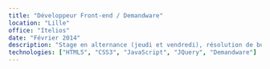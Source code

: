 ```yaml
---
title: "Développeur Front-end / Demandware"
location: "Lille"
office: "Itelios"
date: "Février 2014"
description: "Stage en alternance (jeudi et vendredi), résolution de bugs en TMA sur la solution e-commerce Demandware sur les projets Brice et Bizzbee."
technologies: ["HTML5", "CSS3", "JavaScript", "JQuery", "Demandware"]
---
```

